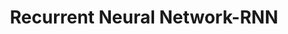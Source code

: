 ---
types: "word"

title: "Recurrent Neural Network-RNN"

categories: ['']

tags: ['Recurrent', 'Neural', 'Network', 'RNN']

arabic: 'الشبكات العصبية المتكررة'

arexps: []

enwords: ['Recurrent Neural Network-RNN']

enexps: []

arlexicons: 'ش'

enlexicons: 'R'

authors: ['Ruqayya Roshdy']

translators: ['']

citations: 'تطبيقات الذكاء الاصطناعي في خدمة اللغة العربية'

sources: 'مركز الملك عبدالله بن عبدالعزيز الدولي لخدمة اللغة العربية'

word: "true"

slug: ""
---